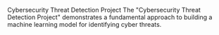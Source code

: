 Cybersecurity Threat Detection Project The "Cybersecurity Threat Detection Project" demonstrates a fundamental approach to building a machine learning model for identifying cyber threats.
